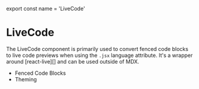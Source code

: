 
export const name = 'LiveCode'

# LiveCode

The LiveCode component is primarily used to convert fenced code blocks to live code previews when using the `.jsx` language attribute.
It's a wrapper around [react-live][] and can be used outside of MDX.

- Fenced Code Blocks
- Theming
